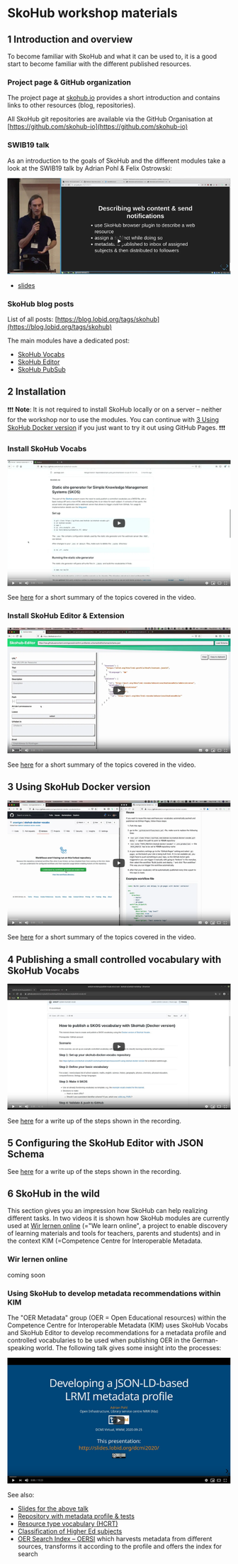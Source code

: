 # SkoHub workshop materials

## 1 Introduction and overview

To become familiar with SkoHub and what it can be used to, it is a good start to become familiar with the different published resources. 

### Project page & GitHub organization

The project page at [skohub.io](https://skohub.io) provides a short introduction and contains links to other resources (blog, repositories).

All SkoHub git repositories are available via the GitHub Organisation at [https://github.com/skohub-io](https://github.com/skohub-io)

### SWIB19 talk

As an introduction to the goals of SkoHub and the different modules take a look at the SWIB19 talk by Adrian Pohl & Felix Ostrowski:

[![Video](/img/swib19-recording.png)](https://www.youtube.com/watch?v=9cmkKPC3jlo)

- [slides](https://pad.gwdg.de/p/BJvl5sFiB)

### SkoHub blog posts 

List of all posts: [https://blog.lobid.org/tags/skohub](https://blog.lobid.org/tags/skohub)

The main modules have a dedicated post:

- [SkoHub Vocabs](https://blog.lobid.org/2019/09/27/presenting-skohub-vocabs.html)
- [SkoHub Editor](https://blog.lobid.org/2020/03/31/skohub-editor.html)
- [SkoHub PubSub](https://blog.lobid.org/2020/06/25/skohub-pubsub.html)

## 2 Installation

❗❗❗ **Note**: It is not required to install SkoHub locally or on a server – neither for the workshop nor to use the modules. You can continue with [3 Using SkoHub Docker version](https://github.com/skohub-io/swib20-workshop/tree/main/resources#3-using-skohub-docker-version) if you just want to try it out using GitHub Pages. ❗❗❗

### Install SkoHub Vocabs

[![Video](/img/skohub-vocabs-local-setup.png)](https://youtu.be/d3RRWt16F8w)

See [here](/resources/install-and-overview-skohub-vocabs.md) for a short summary of the topics covered in the video.

### Install SkoHub Editor & Extension

[![Video](/img/skohub-editor-extension.png)](https://youtu.be/Fn_4HiQdzx4)

See [here](/resources/install-and-overview-skohub-editor.md) for a short summary of the topics covered in the video.

## 3 Using SkoHub Docker version

[![Video](/img/skohub-docker-vocabs.png)](https://youtu.be/NOg6g94NxMk)

See [here](/resources/skohub-docker-vocabs.md) for a short summary of the topics covered in the video.

## 4 Publishing a small controlled vocabulary with SkoHub Vocabs

[![Video](/img/publish-vocab.png)](https://youtu.be/b3uwi4A5NhM)

See [here](/resources/publish-vocab.md) for a write up of the steps shown in the recording.

## 5 Configuring the SkoHub Editor with JSON Schema

See [here](/resources/configure-editor.md) for a write up of the steps shown in the recording.

## 6 SkoHub in the wild

This section gives you an impression how SkoHub can help realizing different tasks. In two videos it is shown how SkoHub modules are currently used at [Wir lernen online](https://wirlernenonline.de/) (="We learn online", a project to enable discovery of learning materials and tools for teachers, parents and students) and in the context KIM (=Competence Centre for Interoperable Metadata.

### Wir lernen online

coming soon

### Using SkoHub to develop metadata recommendations within KIM

The "OER Metadata" group (OER = Open Educational resources) within the Competence Centre for Interoperable Metadata (KIM) uses SkoHub Vocabs and SkoHub Editor to develop recommendations for a metadata profile and controlled vocabularies to be used when publishing OER in the German-speaking world. The following talk gives some insight into the processes:

[![Video](/img/kim-lrmi-at-dcmi.png)](https://youtu.be/9UZVHNZ_zLA)

See also:
- [Slides for the above talk](https://slides.lobid.org/dcmi2020)
- [Repository with metadata profile & tests](https://github.com/dini-ag-kim/lrmi-profile)
- [Resource type vocabulary (HCRT)](https://w3id.org/kim/hcrt/scheme)
- [Classification of Higher Ed subjects](https://w3id.org/kim/hochschulfaechersystematik/scheme)
- [OER Search Index – OERSI](https://oersi.de/) which harvests metadata from different sources, transforms it according to the profile and offers the index for search